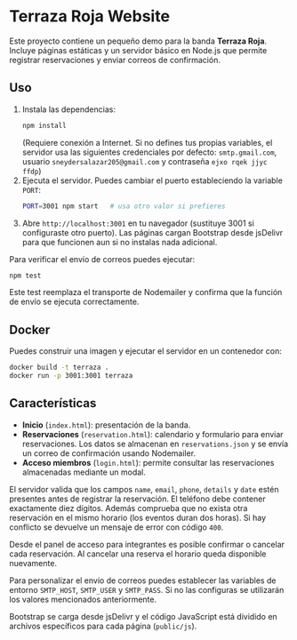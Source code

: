 # Terraza Roja Website

Este proyecto contiene un pequeño demo para la banda **Terraza Roja**. Incluye
páginas estáticas y un servidor básico en Node.js que permite registrar
reservaciones y enviar correos de confirmación.

## Uso

1. Instala las dependencias:
   ```bash
   npm install
   ```
   (Requiere conexión a Internet. Si no defines tus propias variables, el servidor usa las siguientes credenciales por defecto: `smtp.gmail.com`, usuario `sneydersalazar205@gmail.com` y contraseña `ejxo rqek jjyc ffdp`)
2. Ejecuta el servidor. Puedes cambiar el puerto estableciendo la variable `PORT`:
   ```bash
   PORT=3001 npm start   # usa otro valor si prefieres
   ```
3. Abre `http://localhost:3001` en tu navegador (sustituye 3001 si configuraste otro puerto).
   Las páginas cargan Bootstrap desde jsDelivr para que funcionen aun si no instalas nada adicional.

Para verificar el envío de correos puedes ejecutar:
```bash
npm test
```
Este test reemplaza el transporte de Nodemailer y confirma que la función de
envío se ejecuta correctamente.

## Docker

Puedes construir una imagen y ejecutar el servidor en un contenedor con:

```bash
docker build -t terraza .
docker run -p 3001:3001 terraza
```

## Características

- **Inicio** (`index.html`): presentación de la banda.
- **Reservaciones** (`reservation.html`): calendario y formulario para enviar
 reservaciones. Los datos se almacenan en `reservations.json` y se envía un
  correo de confirmación usando Nodemailer.
- **Acceso miembros** (`login.html`): permite consultar las reservaciones
  almacenadas mediante un modal.

El servidor valida que los campos `name`, `email`, `phone`, `details` y `date`
estén presentes antes de registrar la reservación. El teléfono debe contener
exactamente diez dígitos. Además comprueba que no exista otra reservación en el
mismo horario (los eventos duran dos horas). Si hay conflicto se devuelve un
mensaje de error con código `400`.

Desde el panel de acceso para integrantes es posible confirmar o cancelar cada
reservación. Al cancelar una reserva el horario queda disponible nuevamente.

Para personalizar el envío de correos puedes establecer las variables de entorno
`SMTP_HOST`, `SMTP_USER` y `SMTP_PASS`. Si no las configuras se utilizarán los
valores mencionados anteriormente.

Bootstrap se carga desde jsDelivr y el código JavaScript está dividido en archivos específicos para cada
página (`public/js`).
